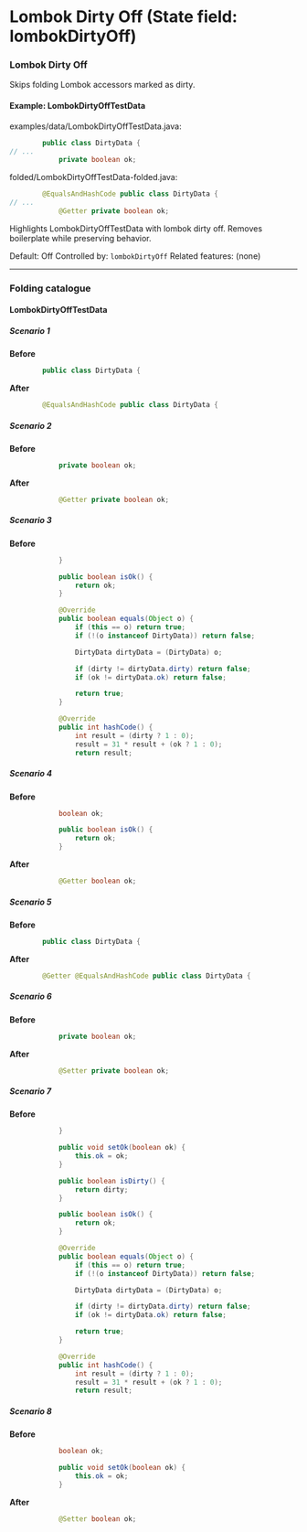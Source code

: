 # Lombok Dirty Off (State field: lombokDirtyOff)

### Lombok Dirty Off
Skips folding Lombok accessors marked as dirty.

#### Example: LombokDirtyOffTestData

examples/data/LombokDirtyOffTestData.java:
```java
        public class DirtyData {
// ...
            private boolean ok;
```

folded/LombokDirtyOffTestData-folded.java:
```java
        @EqualsAndHashCode public class DirtyData {
// ...
            @Getter private boolean ok;
```

Highlights LombokDirtyOffTestData with lombok dirty off.
Removes boilerplate while preserving behavior.

Default: Off
Controlled by: `lombokDirtyOff`
Related features: (none)

---
### Folding catalogue

#### LombokDirtyOffTestData

##### Scenario 1

**Before**
```java
        public class DirtyData {
```

**After**
```java
        @EqualsAndHashCode public class DirtyData {
```


##### Scenario 2

**Before**
```java
            private boolean ok;
```

**After**
```java
            @Getter private boolean ok;
```


##### Scenario 3

**Before**
```java
            }

            public boolean isOk() {
                return ok;
            }

            @Override
            public boolean equals(Object o) {
                if (this == o) return true;
                if (!(o instanceof DirtyData)) return false;

                DirtyData dirtyData = (DirtyData) o;

                if (dirty != dirtyData.dirty) return false;
                if (ok != dirtyData.ok) return false;

                return true;
            }

            @Override
            public int hashCode() {
                int result = (dirty ? 1 : 0);
                result = 31 * result + (ok ? 1 : 0);
                return result;
```


##### Scenario 4

**Before**
```java
            boolean ok;

            public boolean isOk() {
                return ok;
            }
```

**After**
```java
            @Getter boolean ok;
```


##### Scenario 5

**Before**
```java
        public class DirtyData {
```

**After**
```java
        @Getter @EqualsAndHashCode public class DirtyData {
```


##### Scenario 6

**Before**
```java
            private boolean ok;
```

**After**
```java
            @Setter private boolean ok;
```


##### Scenario 7

**Before**
```java
            }

            public void setOk(boolean ok) {
                this.ok = ok;
            }

            public boolean isDirty() {
                return dirty;
            }

            public boolean isOk() {
                return ok;
            }

            @Override
            public boolean equals(Object o) {
                if (this == o) return true;
                if (!(o instanceof DirtyData)) return false;

                DirtyData dirtyData = (DirtyData) o;

                if (dirty != dirtyData.dirty) return false;
                if (ok != dirtyData.ok) return false;

                return true;
            }

            @Override
            public int hashCode() {
                int result = (dirty ? 1 : 0);
                result = 31 * result + (ok ? 1 : 0);
                return result;
```


##### Scenario 8

**Before**
```java
            boolean ok;

            public void setOk(boolean ok) {
                this.ok = ok;
            }
```

**After**
```java
            @Setter boolean ok;
```

